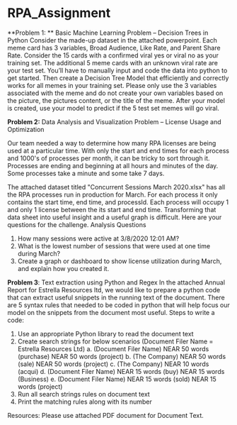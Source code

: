 # RPA_Assignment
**Problem 1: **
Basic Machine Learning Problem – Decision Trees in Python
Consider the made-up dataset in the attached powerpoint. Each meme card has 3 variables, Broad Audience, Like Rate, and Parent Share Rate.  Consider the 15 cards with a confirmed viral yes or viral no as your training set.
The additional 5 meme cards with an unknown viral rate are your test set.
You’ll have to manually input and code the data into python to get started.  Then create a Decision Tree Model that efficiently and correctly works for all memes in your training set. Please only use the 3 variables associated with the meme and do not create your own variables based on the picture, the pictures content, or the title of the meme.  After your model is created, use your model to predict if the 5 test set memes will go viral.

**Problem 2:** Data Analysis and Visualization Problem – License Usage and Optimization

Our team needed a way to determine how many RPA licenses are being used at a particular time.  With only the start and end times for each process and 1000's of processes per month, it can be tricky to sort through it.  Processes are ending and beginning at all hours and minutes of the day.  Some processes take a minute and some take 7 days.
 
The attached dataset titled "Concurrent Sessions March 2020.xlsx" has all the RPA processes run in production for March.  For each process it only contains the start time, end time, and processId. Each process will occupy 1 and only 1 license between the its start and end time.  Transforming that data sheet into useful insight and a useful graph is difficult.
Here are your questions for the challenge.
Analysis Questions
1.	How many sessions were active at 3/8/2020 12:01 AM?
2.	 What is the lowest number of sessions that were used at one time during March?
3.	Create a graph or dashboard to show license utilization during March, and explain how you created it.

**Problem 3**: Text extraction using Python and Regex
In the attached Annual Report for Estrella Resources ltd, we would like to prepare a python code that can extract useful snippets in the running text of the document.  There are 5 syntax rules that needed to be coded in python that will help focus our model on the snippets from the document most useful.
Steps to write a code: 
1)	Use an appropriate Python library to read the document text
2)	Create search strings for below scenarios (Document Filer Name = Estrella Resources Ltd)
a.	(Document Filer Name) NEAR 50 words (purchase) NEAR 50 words (project) 
b.	(The Company) NEAR 50 words (sale) NEAR 50 words (project)
c.	(The Company) NEAR 10 words (acqui)
d.	(Document Filer Name) NEAR 15 words (buy) NEAR 15 words (Business)
e.	(Document Filer Name) NEAR 15 words (sold) NEAR 15 words (project)
3)	Run all search strings rules on document text
4)	Print the matching rules along with its number

Resources: Please use attached PDF document for Document Text.
